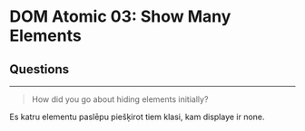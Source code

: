 # DOM Atomic 03: Show Many Elements

## Questions

---

> How did you go about hiding elements initially?

Es katru elementu paslēpu piešķirot tiem klasi, kam displaye ir none.